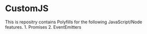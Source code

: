 # CustomJS

This is repositry contains Polyfills for the following JavaScript/Node features.
    1. Promises
    2. EventEmitters
